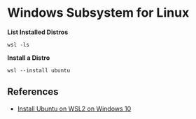 # Windows Subsystem for Linux
**List Installed Distros**
```
wsl -ls
```

**Install a Distro**
```
wsl --install ubuntu
```

## References
* [Install Ubuntu on WSL2 on Windows 10](https://ubuntu.com/tutorials/install-ubuntu-on-wsl2-on-windows-10#1-overview)
